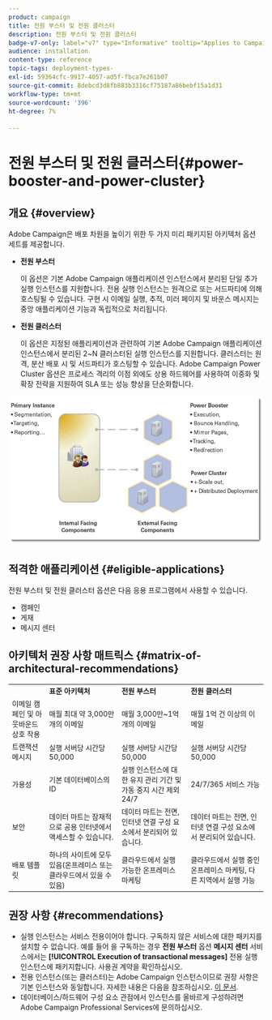 ```yaml
---
product: campaign
title: 전원 부스터 및 전원 클러스터
description: 전원 부스터 및 전원 클러스터
badge-v7-only: label="v7" type="Informative" tooltip="Applies to Campaign Classic v7 only"
audience: installation
content-type: reference
topic-tags: deployment-types-
exl-id: 59364cfc-9917-4057-ad5f-fbca7e261b07
source-git-commit: 8debcd3d8fb883b3316cf75187a86bebf15a1d31
workflow-type: tm+mt
source-wordcount: '396'
ht-degree: 7%

---
```


# 전원 부스터 및 전원 클러스터{#power-booster-and-power-cluster}



## 개요 {#overview}

Adobe Campaign은 배포 차원을 높이기 위한 두 가지 미리 패키지된 아키텍처 옵션 세트를 제공합니다.

* **전원 부스터**

   이 옵션은 기본 Adobe Campaign 애플리케이션 인스턴스에서 분리된 단일 추가 실행 인스턴스를 지원합니다. 전용 실행 인스턴스는 원격으로 또는 서드파티에 의해 호스팅될 수 있습니다. 구현 시 이메일 실행, 추적, 미러 페이지 및 바운스 메시지는 중앙 애플리케이션 기능과 독립적으로 처리됩니다.

* **전원 클러스터**

   이 옵션은 지정된 애플리케이션과 관련하여 기본 Adobe Campaign 애플리케이션 인스턴스에서 분리된 2~N 클러스터된 실행 인스턴스를 지원합니다. 클러스터는 원격, 분산 배포 시 및 서드파티가 호스팅할 수 있습니다. Adobe Campaign Power Cluster 옵션은 프로세스 격리의 이점 외에도 상용 하드웨어를 사용하여 이중화 및 확장 전략을 지원하여 SLA 또는 성능 향상을 단순화합니다.

![](assets/architectural_options_diagram.png)

## 적격한 애플리케이션 {#eligible-applications}

전원 부스터 및 전원 클러스터 옵션은 다음 응용 프로그램에서 사용할 수 있습니다.

* 캠페인
* 게재
* 메시지 센터

## 아키텍처 권장 사항 매트릭스 {#matrix-of-architectural-recommendations}

<table> 
 <tbody> 
  <tr> 
   <td> </td> 
   <td> <strong>표준 아키텍처</strong><br /> </td> 
   <td> <strong>전원 부스터</strong><br /> </td> 
   <td> <strong>전원 클러스터</strong><br /> </td> 
  </tr> 
  <tr> 
   <td> 이메일 캠페인 및 아웃바운드 상호 작용<br /> </td> 
   <td> 매월 최대 약 3,000만 개의 이메일<br /> </td> 
   <td> 매월 3,000만~1억 개의 이메일<br /> </td> 
   <td> 매월 1억 건 이상의 이메일<br /> </td> 
  </tr> 
  <tr> 
   <td> 트랜잭션 메시지 <br /> </td> 
   <td> 실행 서버당 시간당 50,000<br /> </td> 
   <td> 실행 서버당 시간당 50,000<br /> </td> 
   <td> 실행 서버당 시간당 50,000<br /> </td> 
  </tr> 
  <tr> 
   <td> 가용성<br /> </td> 
   <td> 기본 데이터베이스의 ID<br /> </td> 
   <td> 실행 인스턴스에 대한 유지 관리 기간 및 가동 중지 시간 제외 24/7<br /> </td> 
   <td> 24/7/365 서비스 가능<br /> </td> 
  </tr> 
  <tr> 
   <td> 보안<br /> </td> 
   <td> 데이터 마트는 잠재적으로 공용 인터넷에서 액세스할 수 있습니다.<br /> </td> 
   <td> 데이터 마트는 전면, 인터넷 연결 구성 요소에서 분리되어 있습니다.<br /> </td> 
   <td> 데이터 마트는 전면, 인터넷 연결 구성 요소에서 분리되어 있습니다.<br /> </td> 
  </tr> 
  <tr> 
   <td> 배포 템플릿<br /> </td> 
   <td> 하나의 사이트에 모두 있음(온프레미스 또는 클라우드에서 있을 수 있음)<br /> </td> 
   <td> 클라우드에서 실행 가능한 온프레미스 마케팅<br /> </td> 
   <td> 클라우드에서 실행 중인 온프레미스 마케팅, 다른 지역에서 실행 가능<br /> </td> 
  </tr> 
 </tbody> 
</table>

## 권장 사항 {#recommendations}

* 실행 인스턴스는 서비스 전용이어야 합니다. 구독하지 않은 서비스에 대한 패키지를 설치할 수 없습니다. 예를 들어 을 구독하는 경우 **전원 부스터** 옵션 **메시지 센터** 서비스에서는 **[!UICONTROL Execution of transactional messages]** 전용 실행 인스턴스에 패키지합니다. 사용권 계약을 확인하십시오.
* 전용 인스턴스(또는 클러스터)는 Adobe Campaign 인스턴스이므로 권장 사항은 기본 인스턴스와 동일합니다. 자세한 내용은 다음을 참조하십시오. [이 문서](../../production/using/foreword.md).
* 데이터베이스/하드웨어 구성 요소 관점에서 인스턴스를 올바르게 구성하려면 Adobe Campaign Professional Services에 문의하십시오.
